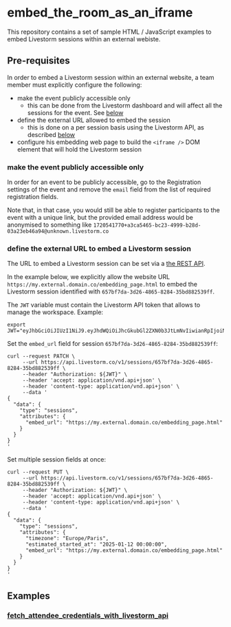 # embed_the_room_as_an_iframe

This repository contains a set of sample HTML / JavaScript examples to embed
Livestorm sessions within an external webiste.

## Pre-requisites

In order to embed a Livestorm session within an external website, a team member
must explicitly configure the following:
- make the event publicly accessible only
    - this can be done from the Livestorm dashboard and will affect all the
      sessions for the event. See [below](#make-the-event-publicly-accessible-only)
- define the external URL allowed to embed the session
    - this is done on a per session basis using the Livestorm API, as described [below](#define-the-external-url-to-embed-a-livestorm-session)
- configure his embedding web page to build the `<iframe />` DOM element that
  will hold the Livestorm session

### make the event publicly accessible only

In order for an event to be publicly accessible, go to the Registration settings
of the event and remove the `email` field from the list of required registration
fields.

Note that, in that case, you would still be able to register participants to the
event with a unique link, but the provided email address would be anonymised to
something like `1720541770+a3ca5465-bc23-4999-b28d-03a23eb46a94@unknown.livestorm.co`



### define the external URL to embed a Livestorm session

The URL to embed a Livestorm session can be set via a [the REST API](https://developers.livestorm.co/reference).

In the example below, we explicitly allow the website URL `https://my.external.domain.co/embedding_page.html`
to embed the Livestorm session identified with `657bf7da-3d26-4865-8284-35bd882539ff`.

The `JWT` variable must contain the Livestorm API token that allows to manage
the workspace. Example:
```
export JWT="eyJhbGciOiJIUzI1NiJ9.eyJhdWQiOiJhcGkubGl2ZXN0b3JtLmNvIiwianRpIjoiNDc2ZDE0ZWEtZDVkMC00MjE2LThhODktYWM2YTUzMzQ1ZGUxIiwiaWF0IjoxNzA4MDcyODMxLCJvcmciOiI3ZGQ5ZWNlYi0wYzFjLTQzNzItODJmNS1kMmM3NmVjY2Y4ZTEifQ.DAfyU2srJ79zRD8_wdGqRwdkpIP_AVlZQA_g9a4jAbk"
```

Set the `embed_url` field for session `657bf7da-3d26-4865-8284-35bd882539ff`:
```
curl --request PATCH \
     --url https://api.livestorm.co/v1/sessions/657bf7da-3d26-4865-8284-35bd882539ff \
     --header "Authorization: ${JWT}" \
     --header 'accept: application/vnd.api+json' \
     --header 'content-type: application/vnd.api+json' \
     --data '
{
  "data": {
    "type": "sessions",
    "attributes": {
      "embed_url": "https://my.external.domain.co/embedding_page.html"
    }
  }
}
'
```

Set multiple session fields at once:
```
curl --request PUT \
     --url https://api.livestorm.co/v1/sessions/657bf7da-3d26-4865-8284-35bd882539ff \
     --header "Authorization: ${JWT}" \
     --header 'accept: application/vnd.api+json' \
     --header 'content-type: application/vnd.api+json' \
     --data '
{
  "data": {
    "type": "sessions",
    "attributes": {
      "timezone": "Europe/Paris",
      "estimated_started_at": "2025-01-12 00:00:00",
      "embed_url": "https://my.external.domain.co/embedding_page.html"
    }
  }
}
'
```

## Examples

### [fetch_attendee_credentials_with_livestorm_api](https://github.com/livestorm/embed_the_room_as_an_iframe/tree/main/fetch_attendee_credentials_with_livestorm_api)
